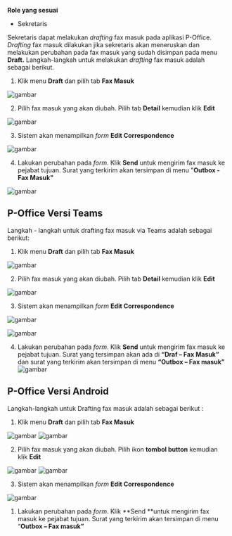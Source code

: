 **Role yang sesuai**

- Sekretaris

Sekretaris dapat melakukan _drafting_ fax masuk pada aplikasi P-Office. _Drafting_ fax masuk dilakukan jika sekretaris akan meneruskan dan melakukan perubahan pada fax masuk yang sudah disimpan pada menu **Draft.** Langkah-langkah untuk melakukan _drafting_ fax masuk adalah sebagai berikut.

1.    Klik menu **Draft** dan pilih tab **Fax Masuk**

![gambar](FaxMasuk/FM_WEB/DraftFM01.png) 

2.    Pilih fax masuk yang akan diubah. Pilih tab **Detail** kemudian klik **Edit**

![gambar](FaxMasuk/FM_WEB/DraftFM02.png) 

3.    Sistem akan menampilkan _form_ **Edit Correspondence**

![gambar](FaxMasuk/FM_WEB/DraftFM03.png) 

4.	  Lakukan perubahan pada _form_. Klik **Send** untuk mengirim fax masuk ke pejabat tujuan. Surat yang terkirim akan tersimpan di menu "**Outbox - Fax Masuk"**

![gambar](FaxMasuk/FM_WEB/DraftFM03.png) 

## **P-Office Versi Teams**

Langkah - langkah untuk drafting fax masuk via Teams adalah sebagai berikut:

1.    Klik menu **Draft** dan pilih tab **Fax Masuk**

![gambar](FaxMasuk/FM_Teams/FM06.png)

2.    Pilih fax masuk yang akan diubah. Pilih tab **Detail** kemudian klik **Edit**

![gambar](FaxMasuk/FM_Teams/FM07.png)

3.    Sistem akan menampilkan _form_ **Edit Correspondence**

![gambar](FaxMasuk/FM_Teams/FM08.png)

![gambar](FaxMasuk/FM_Teams/FM09.png)

4.	  Lakukan perubahan pada _form_. Klik **Send** untuk mengirim fax masuk ke pejabat tujuan. Surat yang tersimpan akan ada di **“Draf – Fax Masuk”** dan surat yang terkirim akan tersimpan di menu **“Outbox – Fax masuk”** 
![gambar](SC_FaxMasuk/FM09.png)


## **P-Office Versi Android**

Langkah-langkah untuk Drafting fax masuk adalah sebagai berikut :

1. Klik menu **Draft** dan pilih tab **Fax Masuk**


![gambar](Faxmasuk/FM_Android/DraftFM/A01.jpg) ![gambar](Faxmasuk/FM_Android/DraftFM/A02.jpg)
 

2. Pilih fax masuk yang akan diubah. Pilih ikon **tombol button** kemudian klik **Edit**

![gambar](Faxmasuk/FM_Android/DraftFM/A03.jpg) ![gambar](Faxmasuk/FM_Android/DraftFM/A04.jpg)


3. Sistem akan menampilkan _form_ **Edit Correspondence**

![gambar](Faxmasuk/FM_Android/DraftFM/A05.jpg)

1. Lakukan perubahan pada _form_. Klik **Send **untuk mengirim fax masuk ke pejabat tujuan. Surat yang terkirim akan tersimpan di menu “**Outbox – Fax masuk”**


